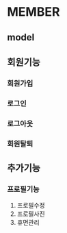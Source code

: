 # MEMBER

## model

## 회원기능

### 회원가입
### 로그인
### 로그아웃
### 회원탈퇴

## 추가기능

### 프로필기능
1. 프로필수정
2. 프로필사진
3. 휴면관리 
